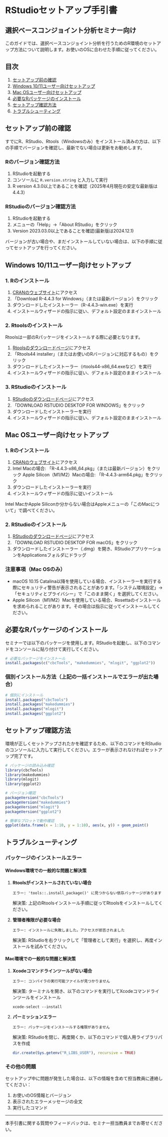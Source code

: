 # RStudioセットアップ手引書
## 選択ベースコンジョイント分析セミナー向け

このガイドでは、選択ベースコンジョイント分析を行うためのR環境のセットアップ方法について説明します。お使いのOSに合わせた手順に従ってください。

## 目次
1. [セットアップ前の確認](#セットアップ前の確認)
2. [Windows 10/11ユーザー向けセットアップ](#windows-1011ユーザー向けセットアップ)
3. [Mac OSユーザー向けセットアップ](#mac-osユーザー向けセットアップ)
4. [必要なRパッケージのインストール](#必要なrパッケージのインストール)
5. [セットアップ確認方法](#セットアップ確認方法)
6. [トラブルシューティング](#トラブルシューティング)

## セットアップ前の確認

すでにR、RStudio、Rtools（Windowsのみ）をインストール済みの方は、以下の手順でバージョンを確認し、最新でない場合は更新をお勧めします。

### Rのバージョン確認方法
1. RStudioを起動する
2. コンソールに `R.version.string` と入力して実行
3. R version 4.3.0以上であることを確認（2025年4月現在の安定な最新版は4.4.3）

### RStudioのバージョン確認方法
1. RStudioを起動する
2. メニューの「Help」→「About RStudio」をクリック
3. Version 2023.03.0以上であることを確認(最新版は2024.12.1)

バージョンが古い場合や、まだインストールしていない場合は、以下の手順に従ってセットアップを行ってください。

## Windows 10/11ユーザー向けセットアップ

### 1. Rのインストール
1. [CRANのウェブサイト](https://cran.r-project.org/bin/windows/base/)にアクセス
2. 「Download R-4.4.3 for Windows」（または最新バージョン）をクリック
3. ダウンロードしたインストーラー（R-4.4.3-win.exe）を実行
4. インストールウィザードの指示に従い、デフォルト設定のままインストール

### 2. Rtoolsのインストール
Rtoolsは一部のRパッケージをインストールする際に必要となります。

1. [Rtoolsのダウンロードページ](https://cran.r-project.org/bin/windows/Rtools/)にアクセス
2. 「Rtools44 installer」（またはお使いのRバージョンに対応するもの）をクリック
3. ダウンロードしたインストーラー（rtools44-x86_64.exeなど）を実行
4. インストールウィザードの指示に従い、デフォルト設定のままインストール

### 3. RStudioのインストール
1. [RStudioのダウンロードページ](https://posit.co/download/rstudio-desktop/)にアクセス
2. 「DOWNLOAD RSTUDIO DESKTOP FOR WINDOWS」をクリック
3. ダウンロードしたインストーラーを実行
4. インストールウィザードの指示に従い、デフォルト設定のままインストール

## Mac OSユーザー向けセットアップ

### 1. Rのインストール
1. [CRANのウェブサイト](https://cran.r-project.org/bin/macosx/)にアクセス
2. Intel Macの場合: 「R-4.4.3-x86_64.pkg」（または最新バージョン）をクリック
   Apple Silicon（M1/M2）Macの場合: 「R-4.4.3-arm64.pkg」をクリック
3. ダウンロードしたインストーラーを実行
4. インストールウィザードの指示に従いインストール

Intel MacかApple Siliconか分からない場合はAppleメニューの「このMacについて」で調べてください。

### 2. RStudioのインストール
1. [RStudioのダウンロードページ](https://posit.co/download/rstudio-desktop/)にアクセス
2. 「DOWNLOAD RSTUDIO DESKTOP FOR macOS」をクリック
3. ダウンロードしたインストーラー（.dmg）を開き、RStudioアプリケーションをApplicationsフォルダにドラッグ

### 注意事項（Mac OSのみ）
* macOS 10.15 Catalina以降を使用している場合、インストーラーを実行する際にセキュリティ警告が表示されることがあります。「システム環境設定」→「セキュリティとプライバシー」で「このまま開く」を選択してください。
* Apple Silicon（M1/M2）Macを使用している場合、Rosettaのインストールを求められることがあります。その場合は指示に従ってインストールしてください。

## 必要なRパッケージのインストール

セミナーでは以下のパッケージを使用します。RStudioを起動し、以下のコマンドをコンソールに貼り付けて実行してください。

```r
# 必要なパッケージをインストール
install.packages(c("cbcTools", "makedummies", "mlogit", "ggplot2"))
```

### 個別インストール方法（上記の一括インストールでエラーが出た場合）

```r
# 個別にインストール
install.packages("cbcTools")
install.packages("makedummies")
install.packages("mlogit")
install.packages("ggplot2")
```

## セットアップ確認方法

環境が正しくセットアップされたかを確認するため、以下のコマンドをRStudioのコンソールに入力して実行してください。エラーが表示されなければセットアップ完了です。

```r
# パッケージの読み込み確認
library(cbcTools)
library(makedummies)
library(mlogit)
library(ggplot2)

# バージョン確認
packageVersion("cbcTools")
packageVersion("makedummies")
packageVersion("mlogit")
packageVersion("ggplot2")

# 簡単なプロットで動作確認
ggplot(data.frame(x = 1:10, y = 1:10), aes(x, y)) + geom_point()
```

## トラブルシューティング

### パッケージのインストールエラー

#### Windows環境での一般的な問題と解決策

1. **Rtoolsがインストールされていない場合**
   ```
   エラー: 'tools::.install_package()' に見つからない依存パッケージがあります 
   ```
   解決策: 上記のRtoolsインストール手順に従ってRtoolsをインストールしてください。

2. **管理者権限が必要な場合**
   ```
   エラー: インストールに失敗しました。アクセスが拒否されました
   ```
   解決策: RStudioを右クリックして「管理者として実行」を選択し、再度インストールを試みてください。

#### Mac環境での一般的な問題と解決策

1. **Xcodeコマンドラインツールがない場合**
   ```
   エラー: コンパイラの実行可能ファイルが見つかりません
   ```
   解決策: ターミナルを開き、以下のコマンドを実行してXcodeコマンドラインツールをインストール
   ```
   xcode-select --install
   ```

2. **パーミッションエラー**
   ```
   エラー: パッケージをインストールする権限がありません
   ```
   解決策: RStudioを閉じ、再度開くか、以下のコマンドで個人用ライブラリパスを作成
   ```r
   dir.create(Sys.getenv("R_LIBS_USER"), recursive = TRUE)
   ```

### その他の問題

セットアップ中に問題が発生した場合は、以下の情報を含めて担当教員に連絡してください：
1. お使いのOS情報とバージョン
2. 表示されたエラーメッセージの全文
3. 実行したコマンド

---

本手引書に関する質問やフィードバックは、セミナー担当教員までお寄せください。
